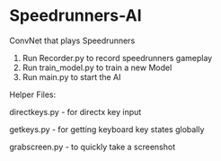 # Speedrunners-AI
ConvNet that plays Speedrunners

1) Run Recorder.py to record speedrunners gameplay
2) Run train_model.py to train a new Model
3) Run main.py to start the AI

Helper Files:  

directkeys.py - for directx key input  

getkeys.py - for getting keyboard key states globally

grabscreen.py - to quickly take a screenshot
